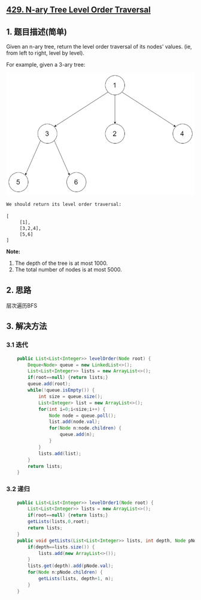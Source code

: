 ## [429. N-ary Tree Level Order Traversal](https://leetcode-cn.com/problems/n-ary-tree-level-order-traversal/)

## 1. 题目描述\(简单\)

Given an n-ary tree, return the level order traversal of its nodes' values. \(ie, from left to right, level by level\).

For example, given a 3-ary tree:

![](/assets/401-500/429-problem-1.png)

```
We should return its level order traversal:

[
     [1],
     [3,2,4],
     [5,6]
]
```

**Note:**

1. The depth of the tree is at most 1000.
2. The total number of nodes is at most 5000.

## 2. 思路

层次遍历BFS

## 3. 解决方法

### 3.1 迭代


```java
	public List<List<Integer>> levelOrder(Node root) {
		Deque<Node> queue = new LinkedList<>();
		List<List<Integer>> lists = new ArrayList<>();
		if(root==null) {return lists;}
		queue.add(root);
		while(!queue.isEmpty()) {
			int size = queue.size();
			List<Integer> list = new ArrayList<>();
			for(int i=0;i<size;i++) {
				Node node = queue.poll();
				list.add(node.val);
				for(Node n:node.children) {
					queue.add(n);
				}
			}
			lists.add(list);
		}
		return lists;
	}
```



### 3.2 递归


```java
	public List<List<Integer>> levelOrder1(Node root) {
		List<List<Integer>> lists = new ArrayList<>();
		if(root==null) {return lists;}
		getLists(lists,0,root);
		return lists;
	}
	public void getLists(List<List<Integer>> lists, int depth, Node pNode) {
		if(depth==lists.size()) {
			lists.add(new ArrayList<>());
		}
		lists.get(depth).add(pNode.val);
		for(Node n:pNode.children) {
			getLists(lists, depth+1, n);
		}
	}
```




